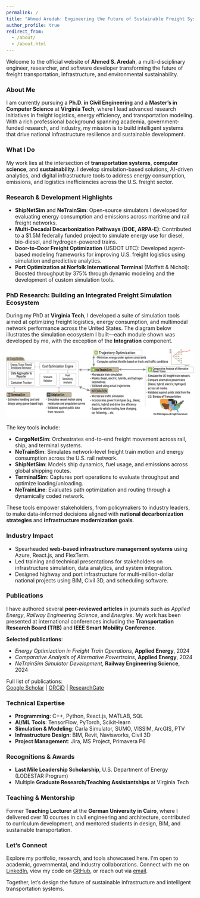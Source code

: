 ```yaml
---
permalink: /
title: "Ahmed Aredah: Engineering the Future of Sustainable Freight Systems"
author_profile: true
redirect_from: 
  - /about/
  - /about.html
---
```


Welcome to the official website of **Ahmed S. Aredah**, a multi-disciplinary engineer, researcher, and software developer transforming the future of freight transportation, infrastructure, and environmental sustainability.

### About Me
I am currently pursuing a **Ph.D. in Civil Engineering** and a **Master’s in Computer Science** at **Virginia Tech**, where I lead advanced research initiatives in freight logistics, energy efficiency, and transportation modeling. With a rich professional background spanning academia, government-funded research, and industry, my mission is to build intelligent systems that drive national infrastructure resilience and sustainable development.

### What I Do
My work lies at the intersection of **transportation systems**, **computer science**, and **sustainability**. I develop simulation-based solutions, AI-driven analytics, and digital infrastructure tools to address energy consumption, emissions, and logistics inefficiencies across the U.S. freight sector.

### Research & Development Highlights
- **ShipNetSim** and **NeTrainSim**: Open-source simulators I developed for evaluating energy consumption and emissions across maritime and rail freight networks.
- **Multi-Decadal Decarbonization Pathways (DOE, ARPA-E)**: Contributed to a $1.5M federally funded project to simulate energy use for diesel, bio-diesel, and hydrogen-powered trains.
- **Door-to-Door Freight Optimization** (USDOT UTC): Developed agent-based modeling frameworks for improving U.S. freight logistics using simulation and predictive analytics.
- **Port Optimization at Norfolk International Terminal** (Moffatt & Nichol): Boosted throughput by 375% through dynamic modeling and the development of custom simulation tools.

### PhD Research: Building an Integrated Freight Simulation Ecosystem

During my PhD at **Virginia Tech**, I developed a suite of simulation tools aimed at optimizing freight logistics, energy consumption, and multimodal network performance across the United States. The diagram below illustrates the simulation ecosystem I built—each module shown was developed by me, with the exception of the **Integration** component.

![PhD Simulation Framework](/images/phd_simulation_framework.png)

The key tools include:

- **CargoNetSim**: Orchestrates end-to-end freight movement across rail, ship, and terminal systems.
- **NeTrainSim**: Simulates network-level freight train motion and energy consumption across the U.S. rail network.
- **ShipNetSim**: Models ship dynamics, fuel usage, and emissions across global shipping routes.
- **TerminalSim**: Captures port operations to evaluate throughput and optimize loading/unloading.
- **NeTrainLine**: Evaluates path optimization and routing through a dynamically coded network.

These tools empower stakeholders, from policymakers to industry leaders, to make data-informed decisions aligned with **national decarbonization strategies** and **infrastructure modernization goals**.


### Industry Impact
- Spearheaded **web-based infrastructure management systems** using Azure, React.js, and FlexTerm.
- Led training and technical presentations for stakeholders on infrastructure simulation, data analytics, and system integration.
- Designed highway and port infrastructure for multi-million-dollar national projects using BIM, Civil 3D, and scheduling software.

### Publications
I have authored several **peer-reviewed articles** in journals such as *Applied Energy*, *Railway Engineering Science*, and *Energies*. My work has been presented at international conferences including the **Transportation Research Board (TRB)** and **IEEE Smart Mobility Conference**.

**Selected publications**:
- *Energy Optimization in Freight Train Operations*, **Applied Energy**, 2024  
- *Comparative Analysis of Alternative Powertrains*, **Applied Energy**, 2024  
- *NeTrainSim Simulator Development*, **Railway Engineering Science**, 2024  

Full list of publications:  
[Google Scholar](https://scholar.google.com.eg/citations?user=t5Fodq4AAAAJ&hl=en) | [ORCiD](https://orcid.org/0000-0003-0186-3783) | [ResearchGate](https://www.researchgate.net/profile/Ahmed-Aredah)

### Technical Expertise
- **Programming**: C++, Python, React.js, MATLAB, SQL  
- **AI/ML Tools**: TensorFlow, PyTorch, Scikit-learn  
- **Simulation & Modeling**: Carla Simulator, SUMO, VISSIM, ArcGIS, PTV  
- **Infrastructure Design**: BIM, Revit, Navisworks, Civil 3D  
- **Project Management**: Jira, MS Project, Primavera P6  

### Recognitions & Awards
- **Last Mile Leadership Scholarship**, U.S. Department of Energy (LODESTAR Program)  
- Multiple **Graduate Research/Teaching Assistantships** at Virginia Tech  

### Teaching & Mentorship
Former **Teaching Lecturer** at the **German University in Cairo**, where I delivered over 10 courses in civil engineering and architecture, contributed to curriculum development, and mentored students in design, BIM, and sustainable transportation.

### Let’s Connect
Explore my portfolio, research, and tools showcased here. I'm open to academic, governmental, and industry collaborations. Connect with me on [LinkedIn](https://www.linkedin.com/in/ahmedaredah), view my code on [GitHub](https://github.com/AhmedAredah), or reach out via [email](mailto:AhmedAredah@VT.EDU).

Together, let’s design the future of sustainable infrastructure and intelligent transportation systems.
